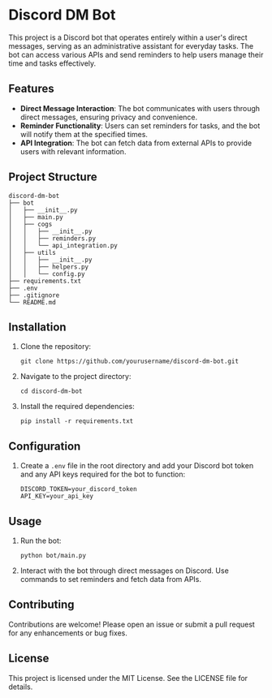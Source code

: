 # Discord DM Bot

This project is a Discord bot that operates entirely within a user's direct messages, serving as an administrative assistant for everyday tasks. The bot can access various APIs and send reminders to help users manage their time and tasks effectively.

## Features

- **Direct Message Interaction**: The bot communicates with users through direct messages, ensuring privacy and convenience.
- **Reminder Functionality**: Users can set reminders for tasks, and the bot will notify them at the specified times.
- **API Integration**: The bot can fetch data from external APIs to provide users with relevant information.

## Project Structure

```
discord-dm-bot
├── bot
│   ├── __init__.py
│   ├── main.py
│   ├── cogs
│   │   ├── __init__.py
│   │   ├── reminders.py
│   │   └── api_integration.py
│   ├── utils
│   │   ├── __init__.py
│   │   ├── helpers.py
│   │   └── config.py
├── requirements.txt
├── .env
├── .gitignore
└── README.md
```

## Installation

1. Clone the repository:
   ```
   git clone https://github.com/yourusername/discord-dm-bot.git
   ```
2. Navigate to the project directory:
   ```
   cd discord-dm-bot
   ```
3. Install the required dependencies:
   ```
   pip install -r requirements.txt
   ```

## Configuration

1. Create a `.env` file in the root directory and add your Discord bot token and any API keys required for the bot to function:
   ```
   DISCORD_TOKEN=your_discord_token
   API_KEY=your_api_key
   ```

## Usage

1. Run the bot:
   ```
   python bot/main.py
   ```
2. Interact with the bot through direct messages on Discord. Use commands to set reminders and fetch data from APIs.

## Contributing

Contributions are welcome! Please open an issue or submit a pull request for any enhancements or bug fixes.

## License

This project is licensed under the MIT License. See the LICENSE file for details.